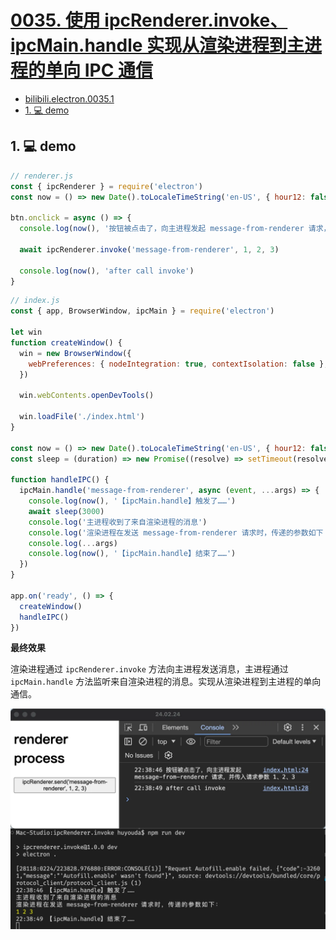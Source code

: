 # [0035. 使用 ipcRenderer.invoke、ipcMain.handle 实现从渲染进程到主进程的单向 IPC 通信](https://github.com/Tdahuyou/electron/tree/main/0035.%20%E4%BD%BF%E7%94%A8%20ipcRenderer.invoke%E3%80%81ipcMain.handle%20%E5%AE%9E%E7%8E%B0%E4%BB%8E%E6%B8%B2%E6%9F%93%E8%BF%9B%E7%A8%8B%E5%88%B0%E4%B8%BB%E8%BF%9B%E7%A8%8B%E7%9A%84%E5%8D%95%E5%90%91%20IPC%20%E9%80%9A%E4%BF%A1)

<!-- region:toc -->
<BilibiliOutsidePlayer id="BV1544219774" />


- [bilibili.electron.0035.1](https://www.bilibili.com/video/BV1544219774)
- [1. 💻 demo](#1--demo)
<!-- endregion:toc -->

## 1. 💻 demo

```js
// renderer.js
const { ipcRenderer } = require('electron')
const now = () => new Date().toLocaleTimeString('en-US', { hour12: false, hour: '2-digit', minute: '2-digit', second: '2-digit' })

btn.onclick = async () => {
  console.log(now(), '按钮被点击了，向主进程发起 message-from-renderer 请求，并传入请求参数 1、2、3')

  await ipcRenderer.invoke('message-from-renderer', 1, 2, 3)

  console.log(now(), 'after call invoke')
}
```

```js
// index.js
const { app, BrowserWindow, ipcMain } = require('electron')

let win
function createWindow() {
  win = new BrowserWindow({
    webPreferences: { nodeIntegration: true, contextIsolation: false },
  })

  win.webContents.openDevTools()

  win.loadFile('./index.html')
}

const now = () => new Date().toLocaleTimeString('en-US', { hour12: false, hour: '2-digit', minute: '2-digit', second: '2-digit' })
const sleep = (duration) => new Promise((resolve) => setTimeout(resolve, duration))

function handleIPC() {
  ipcMain.handle('message-from-renderer', async (event, ...args) => {
    console.log(now(), '【ipcMain.handle】触发了……')
    await sleep(3000)
    console.log('主进程收到了来自渲染进程的消息')
    console.log('渲染进程在发送 message-from-renderer 请求时，传递的参数如下：')
    console.log(...args)
    console.log(now(), '【ipcMain.handle】结束了……')
  })
}

app.on('ready', () => {
  createWindow()
  handleIPC()
})
```

**最终效果**

渲染进程通过 `ipcRenderer.invoke` 方法向主进程发送消息，主进程通过 `ipcMain.handle` 方法监听来自渲染进程的消息。实现从渲染进程到主进程的单向通信。

![](md-imgs/2024-10-05-19-56-42.png)








